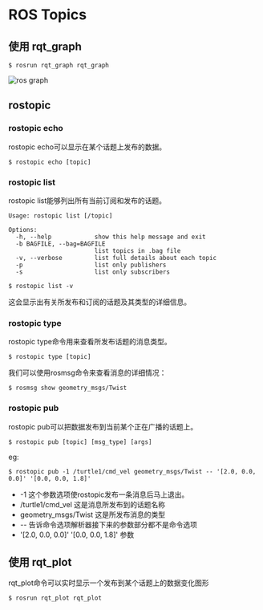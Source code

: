 # ROS Topics
## 使用 rqt_graph
```shell
$ rosrun rqt_graph rqt_graph
```

![ros graph](http://wiki.ros.org/cn/ROS/Tutorials/UnderstandingTopics?action=AttachFile&do=get&target=rqt_graph_turtle_key.png)
## rostopic
### rostopic echo
rostopic echo可以显示在某个话题上发布的数据。
```shell
$ rostopic echo [topic]
```
### rostopic list
rostopic list能够列出所有当前订阅和发布的话题。
```
Usage: rostopic list [/topic]

Options:
  -h, --help            show this help message and exit
  -b BAGFILE, --bag=BAGFILE
                        list topics in .bag file
  -v, --verbose         list full details about each topic
  -p                    list only publishers
  -s                    list only subscribers
```
```shell
$ rostopic list -v
```
这会显示出有关所发布和订阅的话题及其类型的详细信息。  
### rostopic type
rostopic type命令用来查看所发布话题的消息类型。
```shell
$ rostopic type [topic]
```
我们可以使用rosmsg命令来查看消息的详细情况：
```shell
$ rosmsg show geometry_msgs/Twist
```
### rostopic pub
rostopic pub可以把数据发布到当前某个正在广播的话题上。
```shell
$ rostopic pub [topic] [msg_type] [args]
```
eg:
```shell
$ rostopic pub -1 /turtle1/cmd_vel geometry_msgs/Twist -- '[2.0, 0.0, 0.0]' '[0.0, 0.0, 1.8]'
```
* -1 这个参数选项使rostopic发布一条消息后马上退出。
* /turtle1/cmd_vel 这是消息所发布到的话题名称
* geometry_msgs/Twist 这是所发布消息的类型
* -- 告诉命令选项解析器接下来的参数部分都不是命令选项
* '[2.0, 0.0, 0.0]' '[0.0, 0.0, 1.8]' 参数
## 使用 rqt_plot
rqt_plot命令可以实时显示一个发布到某个话题上的数据变化图形
```shell
$ rosrun rqt_plot rqt_plot
```
